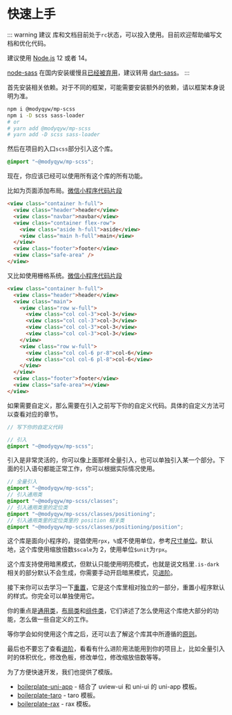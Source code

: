 # 快速上手

::: warning 建议
库和文档目前处于`rc`状态，可以投入使用。目前欢迎帮助编写文档和优化代码。

建议使用 [Node.js](https://nodejs.org/en/) 12 或者 14。

[node-sass](https://github.com/sass/node-sass#readme) 在国内安装缓慢且[已经被弃用](https://sass-lang.com/blog/libsass-is-deprecated)，建议转用 [dart-sass](https://github.com/sass/dart-sass#readme)。
:::

首先安装相关依赖。对于不同的框架，可能需要安装额外的依赖，请以框架本身说明为准。

```sh
npm i @modyqyw/mp-scss
npm i -D scss sass-loader
# or
# yarn add @modyqyw/mp-scss
# yarn add -D scss sass-loader
```

然后在项目的入口`scss`部分引入这个库。

```scss
@import "~@modyqyw/mp-scss";
```

现在，你应该已经可以使用所有这个库的所有功能。

比如为页面添加布局。[微信小程序代码片段](https://developers.weixin.qq.com/s/S23bgZmT7qlI)

```html
<view class="container h-full">
  <view class="header">header</view>
  <view class="navbar">navbar</view>
  <view class="container flex-row">
    <view class="aside h-full">aside</view>
    <view class="main h-full">main</view>
  </view>
  <view class="footer">footer</view>
  <view class="safe-area" />
</view>
```

又比如使用栅格系统。[微信小程序代码片段](https://developers.weixin.qq.com/s/7E3vTZmp7bly)

```html
<view class="container h-full">
  <view class="header">header</view>
  <view class="main">
    <view class="row w-full">
      <view class="col col-3">col-3</view>
      <view class="col col-3">col-3</view>
      <view class="col col-3">col-3</view>
      <view class="col col-3">col-3</view>
    </view>
    <view class="row w-full">
      <view class="col col-6 pr-8">col-6</view>
      <view class="col col-6 pl-8">col-6</view>
    </view>
  </view>
  <view class="footer">footer</view>
  <view class="safe-area"></view>
</view>
```

如果需要自定义，那么需要在引入之前写下你的自定义代码。具体的自定义方法可以查看对应的章节。

```scss
// 写下你的自定义代码

// 引入
@import "~@modyqyw/mp-scss";
```

引入是非常灵活的，你可以像上面那样全量引入，也可以单独引入某一个部分。下面的引入语句都能正常工作，你可以根据实际情况使用。

```scss
// 全量引入
@import "~@modyqyw/mp-scss";
// 引入通用类
@import "~@modyqyw/mp-scss/classes";
// 引入通用类里的定位类
@import "~@modyqyw/mp-scss/classes/positioning";
// 引入通用类里的定位类里的 position 相关类
@import "~@modyqyw/mp-scss/classes/positioning/position";
```

这个库是面向小程序的，提倡使用`rpx`，`%`或不使用单位，参考[尺寸单位](https://developers.weixin.qq.com/miniprogram/dev/framework/view/wxss.html)。默认地，这个库使用缩放倍数`$scale`为 2，使用单位`$unit`为`rpx`。

这个库支持使用暗黑模式，但默认只能使用明亮模式，也就是说文档里`.is-dark`相关的部分默认不会生成，你需要手动开启暗黑模式，见[进阶](../advance/README.md#色彩)。

接下来你可以去学习一下[重置](../reset/README.md)，它是这个库里相对独立的一部分，重置小程序默认的样式。你完全可以单独使用它。

你的重点是[通用类](../classes/index.md)，[布局类](../layout/index.md)和[组件类](../components/index.md)，它们讲述了怎么使用这个库绝大部分的功能，怎么做一些自定义的工作。

等你学会如何使用这个库之后，还可以去了解这个库其中所遵循的[原则](./design.md)。

最后也不要忘了查看[进阶](../advance/README.md)，看看有什么进阶用法能用到你的项目上，比如全量引入时的体积优化，修改色板，修改单位，修改缩放倍数等等。

为了方便快速开发，我们也提供了模版。

- [boilerplate-uni-app](https://github.com/ModyQyW/boilerplate-uni-app) - 结合了 uview-ui 和 uni-ui 的 uni-app 模板。
- [boilerplate-taro](https://github.com/ModyQyW/boilerplate-taro) - taro 模板。
- [boilerplate-rax](https://github.com/ModyQyW/boilerplate-rax) - rax 模板。
